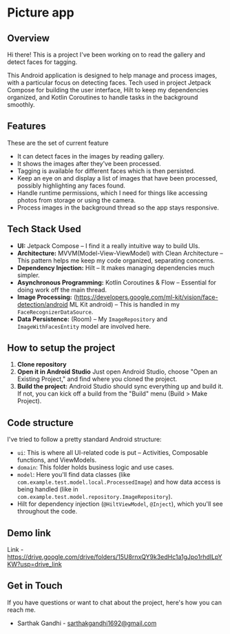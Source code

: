 # Picture app

## Overview

Hi there! This is a project I've been working on to read the gallery and detect faces for tagging.

This Android application is designed to help manage and process images, with a particular focus on detecting faces. Tech used in project Jetpack Compose for building the user interface, Hilt to keep my dependencies organized, and Kotlin Coroutines to handle tasks in the background smoothly.

## Features

These are the set of current feature

*   It can detect faces in the images by reading gallery.
*   It shows the images after they've been processed.
*   Tagging is available for different faces which is then persisted.
*   Keep an eye on and display a list of images that have been processed, possibly highlighting any faces found.
*   Handle runtime permissions, which I need for things like accessing photos from storage or using the camera.
*   Process images in the background thread so the app stays responsive.

## Tech Stack Used

*   **UI:** Jetpack Compose – I find it a really intuitive way to build UIs.
*   **Architecture:** MVVM(Model-View-ViewModel) with Clean Architecture – This pattern helps me keep my code organized, separating concerns.
*   **Dependency Injection:** Hilt – It makes managing dependencies much simpler.
*   **Asynchronous Programming:** Kotlin Coroutines & Flow – Essential for doing work off the main thread.
*   **Image Processing:** (https://developers.google.com/ml-kit/vision/face-detection/android ML Kit android) – This is handled in my `FaceRecognizerDataSource`.
*   **Data Persistence:** (Room) – My `ImageRepository` and `ImageWithFacesEntity` model are involved here.

## How to setup the project

1.  **Clone repository**
2.  **Open it in Android Studio**
    Just open Android Studio, choose "Open an Existing Project," and find where you cloned the project.
3.  **Build the project:**
    Android Studio should sync everything up and build it. If not, you can kick off a build from the "Build" menu (Build > Make Project).

## Code structure

I've tried to follow a pretty standard Android structure:
*   `ui`: This is where all UI-related code is put – Activities, Composable functions, and ViewModels.
*   `domain`: This folder holds business logic and use cases.
*   `model`: Here you'll find data classes (like `com.example.test.model.local.ProcessedImage`) and how data access is being handled (like in `com.example.test.model.repository.ImageRepository`).
*   Hilt for dependency injection (`@HiltViewModel`, `@Inject`), which you'll see throughout the code.

## Demo link

Link - https://drive.google.com/drive/folders/15U8rnxQY9k3edHc1a1gJpo1rhdILpYKW?usp=drive_link

## Get in Touch

If you have questions or want to chat about the project, here's how you can reach me.

*   Sarthak Gandhi - sarthakgandhi1692@gmail.com
